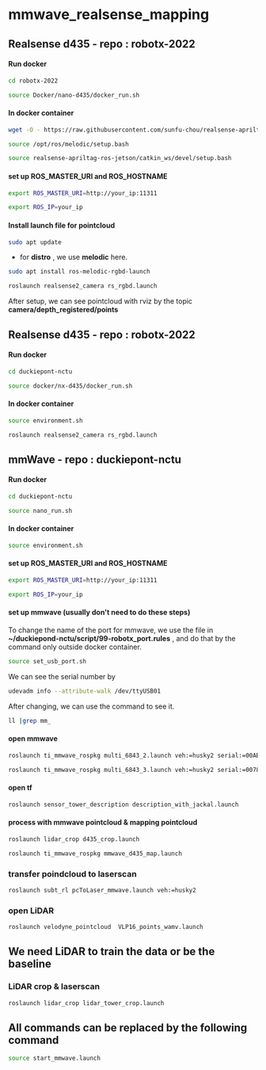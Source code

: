 # mmwave_realsense_mapping
## Realsense d435 - repo : robotx-2022
#### Run docker 
```bash
cd robotx-2022
```
```bash
source Docker/nano-d435/docker_run.sh
```
#### In docker container 
```bash
wget -O - https://raw.githubusercontent.com/sunfu-chou/realsense-apriltag-ros-jetson/master/rs_at.bash | bash
```
```bash
source /opt/ros/melodic/setup.bash
```
```bash
source realsense-apriltag-ros-jetson/catkin_ws/devel/setup.bash
```
#### set up ROS_MASTER_URI and ROS_HOSTNAME
```bash
export ROS_MASTER_URI=http://your_ip:11311
```
```bash
export ROS_IP=your_ip
```
#### Install launch file for pointcloud
```bash
sudo apt update
```
* for **distro** , we use **melodic** here. 
```bash
sudo apt install ros-melodic-rgbd-launch 
```
```bash
roslaunch realsense2_camera rs_rgbd.launch
```
After setup, we can see pointcloud with rviz by the topic **camera/depth_registered/points**

## Realsense d435 - repo : robotx-2022
#### Run docker 
```bash
cd duckiepont-nctu
```
```bash
source docker/nx-d435/docker_run.sh
```
#### In docker container 
```bash
source environment.sh
```
```bash
roslaunch realsense2_camera rs_rgbd.launch
```

## mmWave - repo : duckiepont-nctu
#### Run docker 
```bash
cd duckiepont-nctu
```
```bash
source nano_run.sh
```
#### In docker container 
```bash
source environment.sh
```
#### set up ROS_MASTER_URI and ROS_HOSTNAME
```bash
export ROS_MASTER_URI=http://your_ip:11311
```
```bash
export ROS_IP=your_ip
```
#### set up mmwave (usually don't need to do these steps)
To change the name of the port  for mmwave, we use the file in **~/duckiepond-nctu/script/99-robotx_port.rules** , and do that by the command only outside docker container.
```bash
source set_usb_port.sh
```
We can see the serial number by 
```bash
udevadm info --attribute-walk /dev/ttyUSB01
```
After changing, we can use the command to see it.
```bash
ll |grep mm_ 
 ```
 #### open mmwave
```bash
roslaunch ti_mmwave_rospkg multi_6843_2.launch veh:=husky2 serial:=00AB4BE1
```
```bash
roslaunch ti_mmwave_rospkg multi_6843_3.launch veh:=husky2 serial:=00789E0C
```
#### open tf
```bash
roslaunch sensor_tower_description description_with_jackal.launch
```
#### process with mmwave pointcloud & mapping pointcloud
```bash
roslaunch lidar_crop d435_crop.launch
```
```bash
roslaunch ti_mmwave_rospkg mmwave_d435_map.launch
```
### transfer poindcloud to laserscan
```bash
roslaunch subt_rl pcToLaser_mmwave.launch veh:=husky2
```
### open LiDAR
```bash
roslaunch velodyne_pointcloud  VLP16_points_wamv.launch
```
## We need LiDAR to train the data or be the baseline
### LiDAR crop & laserscan
```bash
roslaunch lidar_crop lidar_tower_crop.launch
```
## All commands can be replaced by the following command
```bash
source start_mmwave.launch
```
